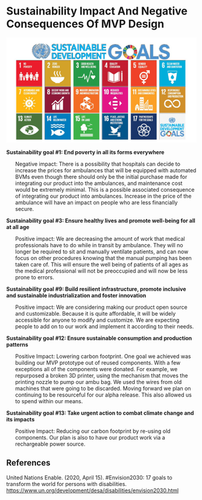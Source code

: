 <h1>Sustainability Impact And Negative Consequences Of MVP Design</h1>

<img src="decembermvp_images/sustainability.JPG" alt=" " class="inline"/>

<b> Sustainability goal #1: End poverty in all its forms everywhere </b>      
<ul>
Negative impact: There is a possibility that hospitals can decide to increase the prices for ambulances that will be equipped with automated BVMs even though there should only be the initial purchase made for integrating our product into the ambulances, and maintenance cost would be extremely minimal. This is a possible associated consequence of integrating our product into ambulances. Increase in the price of the ambulance will have an impact on people who are less financially secure.
</ul>
<b> Sustainability goal #3: Ensure healthy lives and promote well-being for all at all age </b>
<ul>
Positive impact: 
We are decreasing the amount of work that medical professionals have to do while in transit by ambulance. They will no longer be required to sit and manually ventilate patients, and can now focus on other procedures knowing that the manual pumping has been taken care of. This will ensure the well being of patients of all ages as the medical professional will not be preoccupied and will now be less prone to errors. 
</ul>

<b>Sustainability goal #9: Build resilient infrastructure, promote inclusive and sustainable industrialization and foster innovation</b>
<ul>
Positive impact: 
We are considering making our product  open source and customizable.  Because it is quite affordable, it will be widely accessible for anyone to modify and customize. We are expecting people to add on to our work and implement it according to their needs.   
</ul>

<b>Sustainability goal #12: Ensure sustainable consumption and production patterns</b>
<ul>
Positive Impact:
Lowering carbon footprint.  One goal we achieved was building our MVP prototype out of reused components.  With a few exceptions all of the components were donated. 
For example, we repurposed a broken 3D printer, using the mechanism that moves the printing nozzle to pump our ambu bag. We used the wires from old machines that were going to be discarded.  Moving forward we plan on continuing to be resourceful for our alpha release. This also allowed us to spend within our means.
</ul>

<b>Sustainability goal #13: Take urgent action to combat climate change and its impacts</b>
<ul>
Positive Impact:
Reducing our carbon footprint by re-using old components. Our plan is also to have our product work via a rechargeable power source. 
</ul>

<h2> References </h2>

United Nations Enable. (2020, April 15). #Envision2030: 17 goals to transform the world for persons with disabilities. https://www.un.org/development/desa/disabilities/envision2030.html
